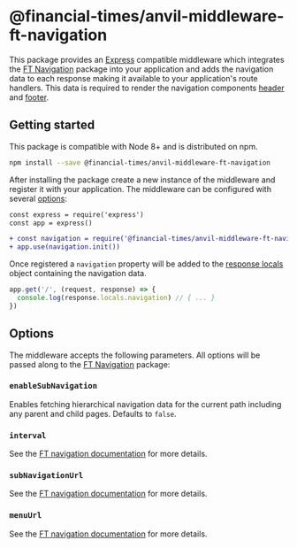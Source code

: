 # @financial-times/anvil-middleware-ft-navigation

This package provides an [Express] compatible middleware which integrates the [FT Navigation] package into your application and adds the navigation data to each response making it available to your application's route handlers. This data is required to render the navigation components [header] and [footer].

[Express]: https://expressjs.com/
[FT Navigation]: ../anvil-server-ft-navigation/readme.md
[header]: ../anvil-ui-ft-header/readme.md
[footer]: ../anvil-ui-ft-footer/readme.md


## Getting started

This package is compatible with Node 8+ and is distributed on npm.

```sh
npm install --save @financial-times/anvil-middleware-ft-navigation
```

After installing the package create a new instance of the middleware and register it with your application. The middleware can be configured with several [options](#options):

```diff
const express = require('express')
const app = express()

+ const navigation = require('@financial-times/anvil-middleware-ft-navigation')
+ app.use(navigation.init())
```

Once registered a `navigation` property will be added to the [response locals] object containing the navigation data.

```js
app.get('/', (request, response) => {
  console.log(response.locals.navigation) // { ... }
})
```

[response locals]: https://expressjs.com/en/api.html#res.locals


## Options

The middleware accepts the following parameters. All options will be passed along to the [FT Navigation] package:

### `enableSubNavigation`

Enables fetching hierarchical navigation data for the current path including any parent and child pages. Defaults to `false`.

### `interval`

See the [FT navigation documentation] for more details.

### `subNavigationUrl`

See the [FT navigation documentation] for more details.

### `menuUrl`

See the [FT navigation documentation] for more details.

[FT navigation documentation]: https://github.com/Financial-Times/anvil/tree/master/packages/anvil-server-ft-navigation#options
